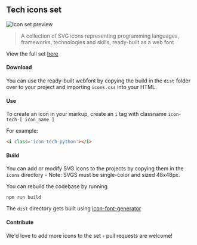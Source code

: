 ## Tech icons set

![Icon set preview](http://i.cubeupload.com/HnFzZG.png)

> A collection of SVG icons representing programming languages, frameworks, technologies and skills, ready-built as a web font

View the full set [here](http://workshape.github.io/tech-icons/index.html)

#### Download

You can use the ready-built webfont by copying the build in the `dist` folder over to your project and importing `icons.css` into your HTML.

#### Use

To create an icon in your markup, create an `i` tag with classname `icon-tech-[ icon_name ]`

For example:

```html
<i class='icon-tech-python'></i>
```

#### Build

You can add or modify SVG icons to the projects by copying them in the `icons` directory - Note: SVGS must be single-color and sized 48x48px.

You can rebuild the codebase by running

```
npm run build
```

The `dist` directory gets built using [icon-font-generator](https://github.com/Workshape/icon-font-generator)

#### Contribute

We'd love to add more icons to the set - pull requests are welcome!
